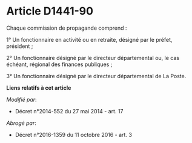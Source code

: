 # Article D1441-90

Chaque commission de propagande comprend : 

1° Un fonctionnaire en activité ou en retraite, désigné par le préfet, président ; 

2° Un fonctionnaire désigné par le   directeur départemental ou, le cas échéant, régional des finances publiques ; 

3° Un fonctionnaire désigné par le directeur départemental de La Poste.

**Liens relatifs à cet article**

_Modifié par_:

  - Décret n°2014-552 du 27 mai 2014 - art. 17

_Abrogé par_:

  - Décret n°2016-1359 du 11 octobre 2016 - art. 3

